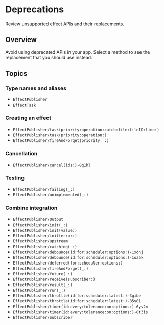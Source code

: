 # Deprecations

Review unsupported effect APIs and their replacements.

## Overview

Avoid using deprecated APIs in your app. Select a method to see the replacement that you should use instead.

## Topics

### Type names and aliases

- ``EffectPublisher``
- ``EffectTask``

### Creating an effect

- ``EffectPublisher/task(priority:operation:catch:file:fileID:line:)``
- ``EffectPublisher/task(priority:operation:)``
- ``EffectPublisher/fireAndForget(priority:_:)``

### Cancellation

- ``EffectPublisher/cancel(ids:)-8q1hl``

### Testing

- ``EffectPublisher/failing(_:)``
- ``EffectPublisher/unimplemented(_:)``

### Combine integration

- ``EffectPublisher/Output``
- ``EffectPublisher/init(_:)``
- ``EffectPublisher/init(value:)``
- ``EffectPublisher/init(error:)``
- ``EffectPublisher/upstream``
- ``EffectPublisher/catching(_:)``
- ``EffectPublisher/debounce(id:for:scheduler:options:)-1xdnj``
- ``EffectPublisher/debounce(id:for:scheduler:options:)-1oaak``
- ``EffectPublisher/deferred(for:scheduler:options:)``
- ``EffectPublisher/fireAndForget(_:)``
- ``EffectPublisher/future(_:)``
- ``EffectPublisher/receive(subscriber:)``
- ``EffectPublisher/result(_:)``
- ``EffectPublisher/run(_:)``
- ``EffectPublisher/throttle(id:for:scheduler:latest:)-3gibe``
- ``EffectPublisher/throttle(id:for:scheduler:latest:)-85y01``
- ``EffectPublisher/timer(id:every:tolerance:on:options:)-6yv2m``
- ``EffectPublisher/timer(id:every:tolerance:on:options:)-8t3is``
- ``EffectPublisher/Subscriber``
<!--DocC: Can't currently document `Publisher` extensions. -->
